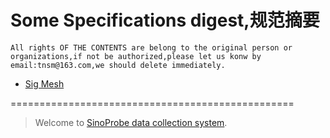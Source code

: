# Some Specifications digest,规范摘要
```
All rights OF THE CONTENTS are belong to the original person or organizations,if not be authorized,please let us konw by email:tnsm@163.com,we should delete immediately.
```

 - [Sig Mesh](./sig_mesh)


=================================================
> Welcome to [SinoProbe data collection system](https://www.sinoprobe.cn).
